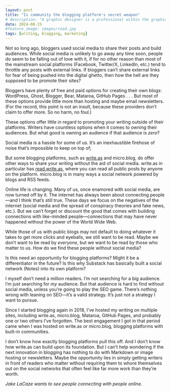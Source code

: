 ```yaml
---
layout: post
title: "Is community the blogging platform's secret weapon"
# description: "A graphic designer is a professional within the graphic design and graphic arts industry."
date: 2024-08-15
#feature_image: images/road.jpg
tags: [writing, blogging, marketing]
---
```


Not so long ago, bloggers used social media to share their posts and build audiences. While social media is unlikely to go away any time soon, people do seem to be falling out of love with it, if for no other reason than most of the mainstream social platforms (Facebook, Twitter/X, LinkedIn, etc.) tend to throttle any posts with external links. If bloggers can’t share external links for fear of being pushed into the digital ghetto, then how the hell are they supposed to be promote their sites? <!--more-->

Bloggers have plenty of free and paid options for creating their own blogs: WordPress, Ghost, Blogger, Bear, Mataroa, GitHub Pages . . . But most of these options provide little more than hosting and maybe email newsletters. (For the record, this point is not an insult, because these providers don’t claim to offer more. So no harm, no foul.)  

These options offer little in regard to promoting your writing outside of their platforms. Writers have countless options when it comes to owning their audiences. But what good is owning an audience if that audience is *zero*?  

Social media is a hassle for some of us. It’s an inexhaustible firehose of noise that’s impossible to keep on top of;  

But some blogging platforms, such as [write.as](https://write.as) and micro.blog, do offer other ways to share your writing without the aid of social media. write.as in particular has [read.write.as](https://read.write.as), where you can read all public posts by anyone on the platform. micro.blog is in many ways a social network powered by blogs and RSS feeds.  

Online life is changing. Many of us, once enamored with social media, are now turned off by it. The internet has always been about connecting people—and I think that’s still true. These days we focus on the negatives of the internet (social media and the spread of conspiracy theories and fake news, etc.). But we can’t forget or discount the good that comes with building connections with like-minded people—connections that may have never happened without the power of the World Wide Web.  

While those of us with public blogs may not default to doing whatever it takes to get more clicks and eyeballs, we still want to be read. Maybe we don’t want to be read by *everyone*, but we want to be read by those who matter to us. How do we find these people without social media?  

Is this need an opportunity for blogging platforms? Might it be a differentiator in the future? Is this why Substack has basically built a social network (Notes) into its own platform?  

I myself don’t need a million readers. I’m not searching for a big audience. I’m just searching for *my* audience. But that audience is hard to find without social media, unless you’re going to play the SEO game. There’s nothing wrong with leaning on SEO—it’s a valid strategy. It’s just not a strategy I want to pursue.  

Since I started blogging again in 2018, I’ve hosted my writing on multiple sites, including write.as, micro.blog, Mataroa, GitHub Pages, and probably one or two others I’ve forgotten. The best engagement I got in that period came when I was hosted on write.as or micro.blog, blogging platforms with built-in communities.&nbsp;  

I don’t know how exactly blogging platforms pull this off. And I don’t know how write.as can build upon its foundation. But I can’t help wondering if the next innovation in blogging has nothing to do with Markdown or image hosting or newsletters. Maybe the opportunity lies in simply getting writers in front of readers who matter without requiring them to whore themselves out on the social networks that often feel like far more work than they’re worth.  

*Jake LaCaze wants to see people connecting with people online.*


